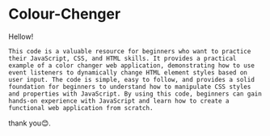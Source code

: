 # Colour-Chenger
Hellow!

	This code is a valuable resource for beginners who want to practice their JavaScript, CSS, and HTML skills. It provides a practical example of a color changer web application, demonstrating how to use event listeners to dynamically change HTML element styles based on user input. The code is simple, easy to follow, and provides a solid foundation for beginners to understand how to manipulate CSS styles and properties with JavaScript. By using this code, beginners can gain hands-on experience with JavaScript and learn how to create a functional web application from scratch.


thank you😊.
